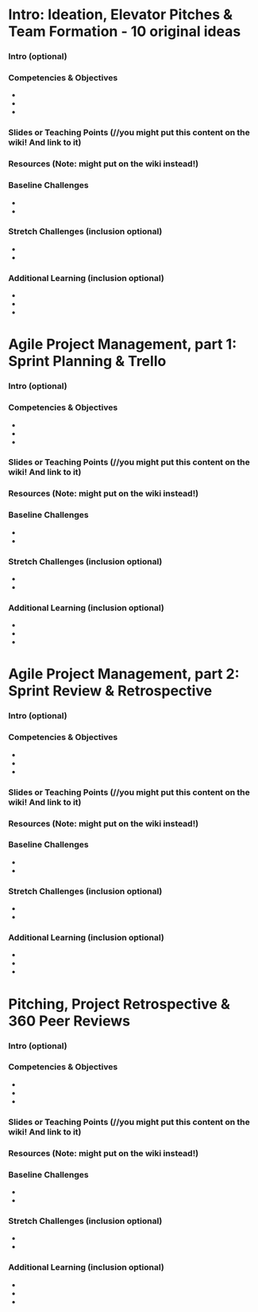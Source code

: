 # Intro: Ideation, Elevator Pitches & Team Formation - 10 original ideas

### Intro (optional)

### Competencies & Objectives
* 
* 
* 

### Slides or Teaching Points (//you might put this content on the wiki! And link to it)

### Resources (Note: might put on the wiki instead!)

### Baseline Challenges
* 
*

### Stretch Challenges (inclusion optional)
* 
*

### Additional Learning (inclusion optional)
* 
*
*

# Agile Project Management, part 1: Sprint Planning & Trello

### Intro (optional)

### Competencies & Objectives
* 
* 
* 

### Slides or Teaching Points (//you might put this content on the wiki! And link to it)

### Resources (Note: might put on the wiki instead!)

### Baseline Challenges
* 
*

### Stretch Challenges (inclusion optional)
* 
*

### Additional Learning (inclusion optional)
* 
*
*

# Agile Project Management, part 2: Sprint Review & Retrospective

### Intro (optional)

### Competencies & Objectives
* 
* 
* 

### Slides or Teaching Points (//you might put this content on the wiki! And link to it)

### Resources (Note: might put on the wiki instead!)

### Baseline Challenges
* 
*

### Stretch Challenges (inclusion optional)
* 
*

### Additional Learning (inclusion optional)
* 
*
*

# Pitching, Project Retrospective & 360 Peer Reviews

### Intro (optional)

### Competencies & Objectives
* 
* 
* 

### Slides or Teaching Points (//you might put this content on the wiki! And link to it)

### Resources (Note: might put on the wiki instead!)

### Baseline Challenges
* 
*

### Stretch Challenges (inclusion optional)
* 
*

### Additional Learning (inclusion optional)
* 
*
*
